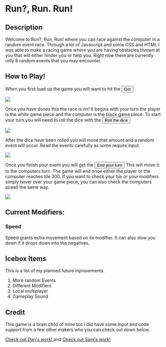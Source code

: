 # Run?, Run. Run!

## Description

Welcome to Run?, Run, Run! where you can race against the computer in a random event race. Through a lot of Javascript and some CSS and HTML I was able to make a racing game where you are having obstacles thrown at you that will either hinder you or help you. Right now there are currently only 8 random events that you may encounter.

## How to Play!

When you first load up the game you will want to hit the <button>Go!</button>

<img src="https://i.imgur.com/chaosw5.png">

Once you have dones this the race is on! It begins with your turn the player is the white game piece and the computer is the black game piece. To start your turn you will need to roll the dice with the <button>Roll the dice</button>

<img src="https://i.imgur.com/7vUE5ir.png">

After the dice have been rolled you will move that amount and a random event will occur. Read the events carefully as some require input.

<img src="https://i.imgur.com/ZFwnCSu.png">

Once you finish your event you will get the <button>End your turn</button> This will move it to the computers turn. The game will end once either the player or the computer reaches tile 300. If you want to check your tile or your modifiers simply hover over your game piece, you can also check the computers aswell the same way.

<img src="https://i.imgur.com/1ygbTAr.png">

## Current Modifiers:
### Speed
Speed grants extra movement based on its modifier. It can also slow you down if it drops down into the negatives.

## Icebox Items
This is a list of my planned future inprovements.
<ol>
<li>More random Events</li>
<li>Different Modifiers</li>
<li>Local multiplayer</li>
<li>Gameplay Sound</li>
</ol>

## Credit

This game is a brain child of mine but I did have some input and code support from a few other makers who you can check out down below.

<a href="https://github.com/dszwarc">
Check out Dan's work!
</a>
and
<a href="https://github.com/samuel-w-berg/connect-4">
Check out Sam's work!
</a>